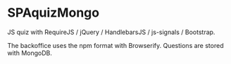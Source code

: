 SPAquizMongo
============

JS quiz with RequireJS / jQuery / HandlebarsJS / js-signals / Bootstrap.

The backoffice uses the npm format with Browserify. Questions are stored with MongoDB.
